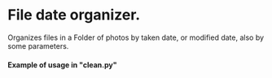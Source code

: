 # File date organizer.

Organizes files in a Folder of photos by taken date, or modified date, also by some parameters.
#### Example of usage in "clean.py"

